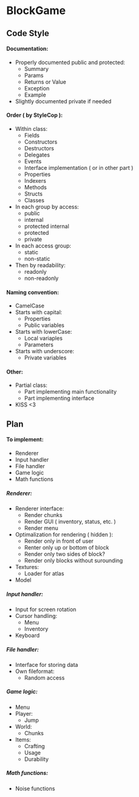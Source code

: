 # BlockGame


## Code Style

#### Documentation:
  * Properly documented public and protected:
    - Summary
    - Params
    - Returns or Value
    - Exception
    - Example
  * Slightly documented private if needed

#### Order ( by StyleCop ):
  * Within class:
    - Fields
    - Constructors
    - Destructors
    - Delegates
    - Events
    - Interface implementation ( or in other part )
    - Properties
    - Indexers
    - Methods
    - Structs
    - Classes
  * In each group by access:
    - public
    - internal
    - protected internal
    - protected
    - private
  * In each access group:
    - static
    - non-static
  * Then by readability:
    - readonly
    - non-readonly

#### Naming convention:
  * CamelCase
  * Starts with capital:
    - Properties
    - Public variables
  * Starts with lowerCase:
    - Local variaples
    - Parameters
  * Starts with underscore:
    - Private variables

#### Other:
  * Partial class:
    - Part implementing main functionality
    - Part implementing interface
  * KISS <3


## Plan

#### To implement:
  * Renderer
  * Input handler
  * File handler
  * Game logic
  * Math functions

##### Renderer:
  * Renderer interface:
    - Render chunks
    - Render GUI ( inventory, status, etc. )
    - Render menu
  * Optimalization for rendering ( hidden ):
    - Render only in front of user
    - Renter only up or bottom of block
    - Render only two sides of block?
    - Render only blocks without surounding
  * Textures:
    - Loader for atlas
  * Model

##### Input handler:
  * Input for screen rotation
  * Cursor handling:
    - Menu
    - Inventory
  * Keyboard

##### File handler:
  * Interface for storing data
  * Own fileformat:
    - Random access

##### Game logic:
  * Menu
  * Player:
    - Jump
  * World:
    - Chunks
  * Items:
    - Crafting
    - Usage
    - Durability

##### Math functions:
  * Noise functions
